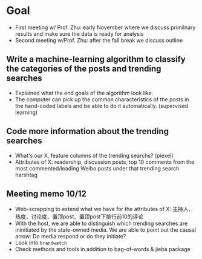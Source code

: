 # Goal

- First meeting w/ Prof. Zhu: early November where we discuss primilnary results and make sure the data is ready for analysis
- Second meeting w/Prof. Zhu: after the fall break we discuss outline


## Write a machine-learning algorithm to classify the categories of the posts and trending searches

- Explained what the end goals of the algorithm look like.
- The computer can pick up the common characteristics of the posts in the hand-coded labels and be able to do it automatically. (supervised learning)


## Code more information about the trending searches
- What's our X, feature columns of the trending searchs? (piexel)
- Attributes of X: readership, discussion posts, top 10 comments from the most commented/leading Weibo posts under that trending search harshtag


## Meeting memo 10/12
- Web-scrapping to extend what we have for the attributes of X: 主持人、热度、讨论度、置顶post、置顶post下排行前10的评论
- With the host, we are able to distinguish which trending searches are ininitiated by the state-owned media. We are able to point out the causal arrow: Do media respond or do they initiate?
- Look into `brandwatch`
- Check methods and tools in addition to bag-of-words & jieba package
